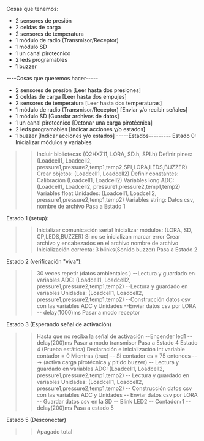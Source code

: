 Cosas que tenemos:
* 2 sensores de presión
* 2 celdas de carga
* 2 sensores de temperatura 
* 1 módulo de radio (Transmisor/Receptor)
* 1 módulo SD
* 1 un canal pirotecnico 
* 2 leds programables 
* 1 buzzer 

----Cosas que queremos hacer-----
* 2 sensores de presión                    [Leer hasta dos presiones]
* 2 celdas de carga                        [Leer hasta dos empujes]
* 2 sensores de temperatura                [Leer hasta dos temperaturas]
* 1 módulo de radio (Transmisor/Receptor)  [Enviar y/o recibir señales]
* 1 módulo SD                              [Guardar archivos de datos]
* 1 un canal pirotecnico                   [Detonar una carga pirotécnica]
* 2 leds programables                      [Indicar acciones y/o estados]
* 1 buzzer                                 [Indicar acciones y/o estados]
-----Estados---------
Estado 0: Inicializar módulos y variables
>> Incluir bibliotecas        (Q2HX711, LORA, SD.h, SPI.h)
>> Definir pines:             (Loadcell1, Loadcell2, pressure1,pressure2,temp1,temp2,SPI,LORA,LEDS,BUZZER)
>> Crear objetos:             (Loadcell1, Loadcell2)
>> Definir constantes: Calibración (Loadcell1, Loadcell2)
>> Variables long  ADC:       (Loadcell1, Loadcell2, pressure1,pressure2,temp1,temp2)
>> Variables float Unidades:  (Loadcell1, Loadcell2, pressure1,pressure2,temp1,temp2)
>> Variables string: Datos csv, nombre de archivo
>> Pasa a Estado 1

Estado 1 (setup): 
>> Inicializar comunicación serial 
>> Inicializar módulos: (LORA, SD, CP,LEDS,BUZZER)
>> Si no se inicializan marcar error
>> Crear archivo y encabezados en el archivo nombre de archivo
>> Inicialización correcta: 3 blinks(Sonido buzzer)
>> Pasa a Estado 2
 
Estado 2 (verificación "viva"):

>> 30 veces repetir (datos ambientales )
      --Lectura y guardado en variables ADC:       (Loadcell1, Loadcell2, pressure1,pressure2,temp1,temp2)
      --Lectura y guardado en variables Unidades:  (Loadcell1, Loadcell2, pressure1,pressure2,temp1,temp2)
      --Construcción datos csv con las variables ADC y Unidades
      --Enviar datos csv por LORA
      -- delay(1000)ms
>> Pasar a modo receptor

Estado 3 (Esperando señal de activación)
>> Hasta que no reciba la señal de activación
     --Encender led1
     --delay(200)ms
>> Pasar a modo transmisor 
>> Pasa a Estado 4
Estado 4 (Prueba estática)
>> Declaración e inicialización int variable contador = 0
>> Mientras (true)
      -- Si contador es = 75 entonces ---> (activa carga pirotécnica y pitido buzzer)
      -- Lectura y guardado en variables ADC:       (Loadcell1, Loadcell2, pressure1,pressure2,temp1,temp2)
      -- Lectura y guardado en variables Unidades:  (Loadcell1, Loadcell2, pressure1,pressure2,temp1,temp2)
      -- Construcción datos csv con las variables ADC y Unidades
      -- Enviar datos csv por LORA
      -- Guardar datos csv en la SD
      -- Blink LED2
      -- Contador+1
      -- delay(200)ms
>> Pasa a estado 5

Estado 5 (Desconectar)
>> Apagado total 



 
